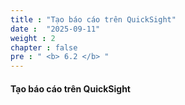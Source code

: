 ```yaml
---
title : "Tạo báo cáo trên QuickSight"
date :  "2025-09-11" 
weight : 2
chapter : false
pre : " <b> 6.2 </b> "
---
```



#### Tạo báo cáo trên QuickSight

